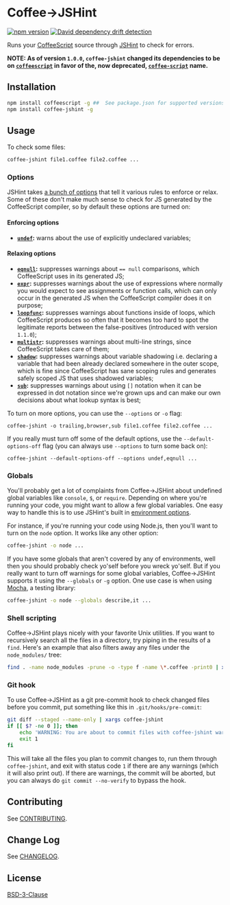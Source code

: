 # Coffee->JSHint

[![npm version](https://badge.fury.io/js/coffee-jshint.svg)](https://badge.fury.io/js/coffee-jshint)
[![David dependency drift detection](https://david-dm.org/marviq/coffee-jshint.svg)](https://david-dm.org/marviq/coffee-jshint)

Runs your [CoffeeScript](http://coffeescript.org/) source through [JSHint](http://jshint.com/) to check for errors.


**NOTE: As of version `1.0.0`, `coffee-jshint` changed its dependencies to be on [`coffeescript`](https://www.npmjs.com/package/coffeescript) in favor of the,
now deprecated, [`coffee-script`](https://www.npmjs.com/package/coffee-script) name.**


## Installation

```sh
npm install coffeescript -g ##  See package.json for supported versions (most)
npm install coffee-jshint -g
```


## Usage

To check some files:

```sh
coffee-jshint file1.coffee file2.coffee ...
```


### Options

JSHint takes [a bunch of options](http://jshint.com/docs/options/) that tell it various rules to enforce or relax.  Some of these don't make much sense to
check for JS generated by the CoffeeScript compiler, so by default these options are turned on:


#### Enforcing options

  - **[`undef`](http://jshint.com/docs/options/#undef):** warns about the use of explicitly undeclared variables;


#### Relaxing options

  - **[`eqnull`](http://jshint.com/docs/options/#eqnull):** suppresses warnings about `== null` comparisons, which CoffeeScript uses in its generated JS;
  - **[`expr`](http://jshint.com/docs/options/#expr):** suppresses warnings about the use of expressions where normally you would expect to see assignments or function calls, which can only occur in the generated JS when the CoffeeScript compiler does it on purpose;
  - **[`loopfunc`](http://jshint.com/docs/options/#loopfunc):** suppresses warnings about functions inside of loops, which CoffeeScript produces so often that it becomes too hard to spot the legitimate reports between the false-positives (introduced with version `1.1.0`);
  - **[`multistr`](http://jshint.com/docs/options/#multistr):** suppresses warnings about multi-line strings, since CoffeeScript takes care of them;
  - **[`shadow`](http://jshint.com/docs/options/#shadow):** suppresses warnings about variable shadowing i.e. declaring a variable that had been already declared somewhere in the outer scope, which is fine since CoffeeScript has sane scoping rules and generates safely scoped JS that uses shadowed variables;
  - **[`sub`](http://jshint.com/docs/options/#sub):** suppresses warnings about using `[]` notation when it can be expressed in dot notation since we're grown ups and can make our own decisions about what lookup syntax is best;

To turn on more options, you can use the `--options` or `-o` flag:

    coffee-jshint -o trailing,browser,sub file1.coffee file2.coffee ...

If you really must turn off some of the default options, use the `--default-options-off` flag (you can always use `--options` to turn some back on):

    coffee-jshint --default-options-off --options undef,eqnull ...


### Globals

You'll probably get a lot of complaints from Coffee->JSHint about undefined global variables like `console`, `$`, or `require`.  Depending on where you're
running your code, you might want to allow a few global variables.  One easy way to handle this is to use JSHint's built in
[environment options](http://jshint.com/docs/options/#environments).

For instance, if you're running your code using Node.js, then you'll want to turn on the `node` option.  It works like any other option:

```sh
coffee-jshint -o node ...
```

If you have some globals that aren't covered by any of environments, well then you should probably check yo'self before you wreck yo'self.  But if you really
want to turn off warnings for some global variables, Coffee->JSHint supports it using the `--globals` or `-g` option.  One use case is when using
[Mocha](http://mochajs.org/), a testing library:


```sh
coffee-jshint -o node --globals describe,it ...
```


### Shell scripting

Coffee->JSHint plays nicely with your favorite Unix utilities.  If you want to recursively search all the files in a directory, try piping in the results of a
`find`.  Here's an example that also filters away any files under the `node_modules/` tree:

```sh
find . -name node_modules -prune -o -type f -name \*.coffee -print0 | xargs -0 coffee-jshint
```


### Git hook

To use Coffee->JSHint as a git pre-commit hook to check changed files before you commit, put something like this in `.git/hooks/pre-commit`:

```bash
git diff --staged --name-only | xargs coffee-jshint
if [[ $? -ne 0 ]]; then
    echo 'WARNING: You are about to commit files with coffee-jshint warnings'
    exit 1
fi
```

This will take all the files you plan to commit changes to, run them through `coffee-jshint`, and exit with status code `1` if there are any warnings (which it will also print out).  If there are warnings, the commit will be aborted, but you can always do `git commit --no-verify` to bypass the hook.


## Contributing

See [CONTRIBUTING](./CONTRIBUTING.md).


## Change Log

See [CHANGELOG](./CHANGELOG.md).


## License

[BSD-3-Clause](LICENSE)
